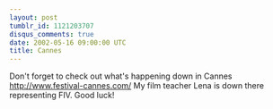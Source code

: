 ```yaml
---
layout: post
tumblr_id: 1121203707
disqus_comments: true
date: 2002-05-16 09:00:00 UTC
title: Cannes
---
```


Don't forget to check out what's happening down in Cannes http://www.festival-cannes.com/ My film teacher Lena is down there representing FIV. Good luck!

